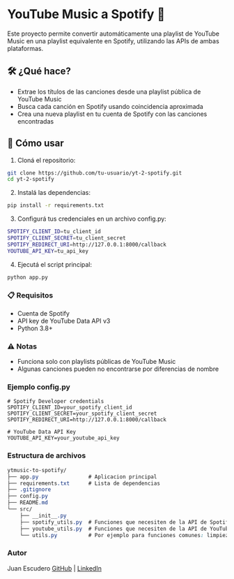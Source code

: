 # YouTube Music a Spotify 🎵

Este proyecto permite convertir automáticamente una playlist de YouTube Music en una playlist equivalente en Spotify, utilizando las APIs de ambas plataformas.

## 🛠️ ¿Qué hace?

- Extrae los títulos de las canciones desde una playlist pública de YouTube Music
- Busca cada canción en Spotify usando coincidencia aproximada
- Crea una nueva playlist en tu cuenta de Spotify con las canciones encontradas

## 🚀 Cómo usar

1. Cloná el repositorio:

```bash
git clone https://github.com/tu-usuario/yt-2-spotify.git
cd yt-2-spotify
```

2. Instalá las dependencias:

``` bash
pip install -r requirements.txt
```

3. Configurá tus credenciales en un archivo config.py:

```bash
SPOTIFY_CLIENT_ID=tu_client_id
SPOTIFY_CLIENT_SECRET=tu_client_secret
SPOTIFY_REDIRECT_URI=http://127.0.0.1:8000/callback
YOUTUBE_API_KEY=tu_api_key
```

4. Ejecutá el script principal:

``` bash
python app.py
```

### 📋 Requisitos
- Cuenta de Spotify
- API key de YouTube Data API v3
- Python 3.8+

### ⚠️ Notas
- Funciona solo con playlists públicas de YouTube Music
- Algunas canciones pueden no encontrarse por diferencias de nombre

### Ejemplo config.py
```env
# Spotify Developer credentials
SPOTIFY_CLIENT_ID=your_spotify_client_id
SPOTIFY_CLIENT_SECRET=your_spotify_client_secret
SPOTIFY_REDIRECT_URI=http://127.0.0.1:8000/callback

# YouTube Data API Key
YOUTUBE_API_KEY=your_youtube_api_key
```

### Estructura de archivos
``` css
ytmusic-to-spotify/
├── app.py                # Aplicacion principal
├── requirements.txt      # Lista de dependencias
├── .gitignore
├── config.py
├── README.md
└── src/
    ├── __init__.py
    ├── spotify_utils.py  # Funciones que necesiten de la API de Spotify: buscar canciones.
    ├── youtube_utils.py  # Funciones que necesiten de la API de YouTube: buscar playlists, etc.
    └── utils.py          # Por ejemplo para funciones comunes: limpieza, variantes, etc.

```

### Autor
Juan Escudero
[GitHub](https://github.com/JuanEsc17) | [LinkedIn](https://www.linkedin.com/in/juan-escudero-ab6428255/)